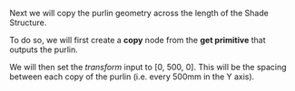 Next we will copy the purlin geometry across the length of the Shade Structure.

To do so, we will first create a **copy** node from the **get primitive** that outputs the purlin.

We will then set the *transform* input to [0, 500, 0]. This will be the spacing between each copy of the purlin (i.e. every 500mm in the Y axis).
